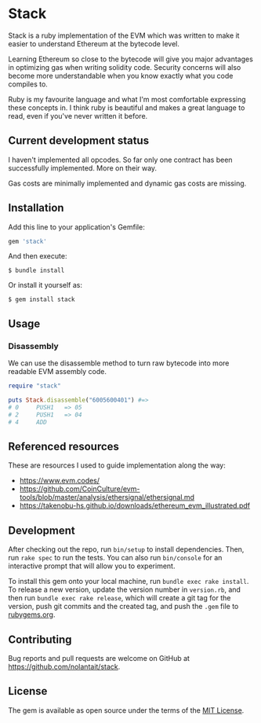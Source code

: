 # Stack

Stack is a ruby implementation of the EVM which was written to make it easier to
understand Ethereum at the bytecode level.

Learning Ethereum so close to the bytecode will give you major advantages in
optimizing gas when writing solidity code. Security concerns will also become
more understandable when you know exactly what you code compiles to.

Ruby is my favourite language and what I'm most comfortable expressing these
concepts in. I think ruby is beautiful and makes a great language to read, even
if you've never written it before.

## Current development status

I haven't implemented all opcodes. So far only one contract has been
successfully implemented. More on their way.

Gas costs are minimally implemented and dynamic gas costs are missing.

## Installation

Add this line to your application's Gemfile:

```ruby
gem 'stack'
```

And then execute:

    $ bundle install

Or install it yourself as:

    $ gem install stack

## Usage

### Disassembly

We can use the disassemble method to turn raw bytecode into
more readable EVM assembly code.

```ruby
require "stack"

puts Stack.disassemble("6005600401") #=>
# 0     PUSH1   => 05
# 2     PUSH1   => 04
# 4     ADD

```

## Referenced resources

These are resources I used to guide implementation along the way:

- https://www.evm.codes/
- https://github.com/CoinCulture/evm-tools/blob/master/analysis/ethersignal/ethersignal.md
- https://takenobu-hs.github.io/downloads/ethereum_evm_illustrated.pdf

## Development

After checking out the repo, run `bin/setup` to install dependencies.
Then, run `rake spec` to run the tests. You can also run `bin/console`
for an interactive prompt that will allow you to experiment.

To install this gem onto your local machine, run `bundle exec rake install`.
To release a new version, update the version number in `version.rb`, and
then run `bundle exec rake release`, which will create a git tag for the
version, push git commits and the created tag, and push the `.gem` file
to [rubygems.org](https://rubygems.org).

## Contributing

Bug reports and pull requests are welcome on GitHub
at https://github.com/nolantait/stack.

## License

The gem is available as open source under the terms of
the [MIT License](https://opensource.org/licenses/MIT).
